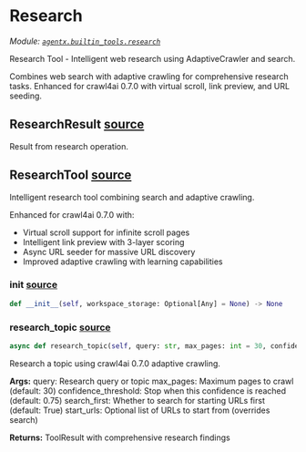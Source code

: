 # Research

*Module: [`agentx.builtin_tools.research`](https://github.com/dustland/agentx/blob/main/src/agentx/builtin_tools/research.py)*

Research Tool - Intelligent web research using AdaptiveCrawler and search.

Combines web search with adaptive crawling for comprehensive research tasks.
Enhanced for crawl4ai 0.7.0 with virtual scroll, link preview, and URL seeding.

## ResearchResult <a href="https://github.com/dustland/agentx/blob/main/src/agentx/builtin_tools/research.py#L22" class="source-link" title="View source code">source</a>

Result from research operation.

## ResearchTool <a href="https://github.com/dustland/agentx/blob/main/src/agentx/builtin_tools/research.py#L33" class="source-link" title="View source code">source</a>

Intelligent research tool combining search and adaptive crawling.

Enhanced for crawl4ai 0.7.0 with:
- Virtual scroll support for infinite scroll pages
- Intelligent link preview with 3-layer scoring
- Async URL seeder for massive URL discovery
- Improved adaptive crawling with learning capabilities

### __init__ <a href="https://github.com/dustland/agentx/blob/main/src/agentx/builtin_tools/research.py#L44" class="source-link" title="View source code">source</a>

```python
def __init__(self, workspace_storage: Optional[Any] = None) -> None
```
### research_topic <a href="https://github.com/dustland/agentx/blob/main/src/agentx/builtin_tools/research.py#L53" class="source-link" title="View source code">source</a>

```python
async def research_topic(self, query: str, max_pages: int = 30, confidence_threshold: float = 0.75, search_first: bool = True, start_urls: Optional[List[str]] = None) -> ToolResult
```

Research a topic using crawl4ai 0.7.0 adaptive crawling.

**Args:**
    query: Research query or topic
    max_pages: Maximum pages to crawl (default: 30)
    confidence_threshold: Stop when this confidence is reached (default: 0.75)
    search_first: Whether to search for starting URLs first (default: True)
    start_urls: Optional list of URLs to start from (overrides search)

**Returns:**
    ToolResult with comprehensive research findings

